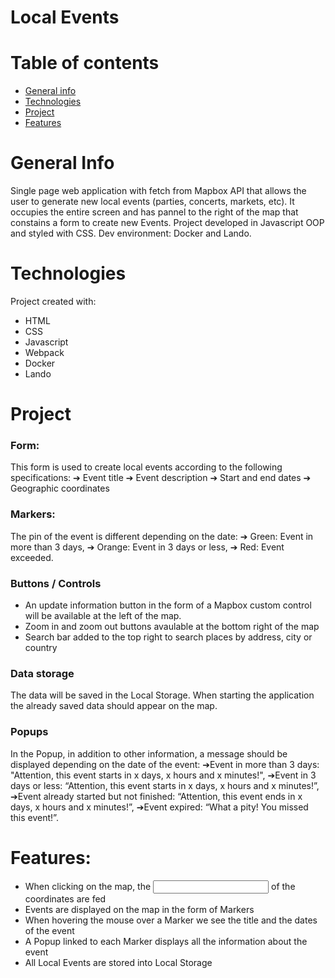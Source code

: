 # Local Events

# Table of contents
* [General info](#general-info)
* [Technologies](#technologies)
* [Project](#project)
* [Features](#features)

# General Info
Single page web application with fetch from Mapbox API that allows the user to generate new local events (parties, concerts, markets, etc). 
It occupies the entire screen and has pannel to the right of the map that constains a form to create new Events. 
Project developed in Javascript OOP and styled with CSS. Dev environment: Docker and Lando.

# Technologies
Project created with:
* HTML
* CSS
* Javascript
* Webpack
* Docker
* Lando

# Project
### Form:
This form is used to create local events according to the following specifications:
➔ Event title
➔ Event description
➔ Start and end dates 
➔ Geographic coordinates

### Markers:
The pin of the event is different depending on the date:
➔ Green: Event in more than 3 days, 
➔ Orange: Event in 3 days or less,
➔ Red: Event exceeded.

### Buttons / Controls
* An update information button in the form of a Mapbox custom control will be available at the left of the map.
* Zoom in and zoom out buttons avaulable at the bottom right of the map
* Search bar added to the top right to search places by address, city or country

### Data storage
The data will be saved in the Local Storage. When starting the application the already saved data should appear on the map.

### Popups
In the Popup, in addition to other information, a message should be displayed depending on the date of the event:
➔Event in more than 3 days: "Attention, this event starts in x days, x hours and x minutes!",
➔Event in 3 days or less: “Attention, this event starts in x days, x hours and x minutes!”,
➔Event already started but not finished: “Attention, this event ends in x days, x hours and x minutes!”,
➔Event expired: “What a pity! You missed this event!”.

# Features: 
* When clicking on the map, the <input> of the coordinates are fed
* Events are displayed on the map in the form of Markers
* When hovering the mouse over a Marker we see the title and the dates of the event
* A Popup linked to each Marker displays all the information about the event
* All Local Events are stored into Local Storage
